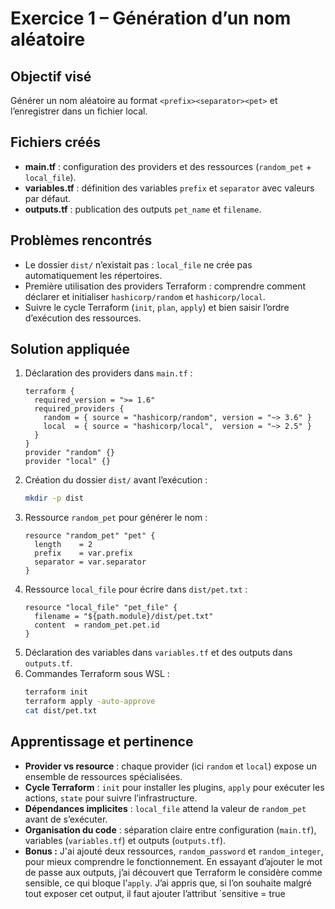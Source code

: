 # Exercice 1 – Génération d’un nom aléatoire

## Objectif visé
Générer un nom aléatoire au format `<prefix><separator><pet>` et l’enregistrer dans un fichier local.

## Fichiers créés
- **main.tf** : configuration des providers et des ressources (`random_pet` + `local_file`).
- **variables.tf** : définition des variables `prefix` et `separator` avec valeurs par défaut.
- **outputs.tf** : publication des outputs `pet_name` et `filename`.

## Problèmes rencontrés
- Le dossier `dist/` n’existait pas : `local_file` ne crée pas automatiquement les répertoires.
- Première utilisation des providers Terraform : comprendre comment déclarer et initialiser `hashicorp/random` et `hashicorp/local`.
- Suivre le cycle Terraform (`init`, `plan`, `apply`) et bien saisir l’ordre d’exécution des ressources.

## Solution appliquée
1. Déclaration des providers dans `main.tf` :
   ```hcl
   terraform {
     required_version = ">= 1.6"
     required_providers {
       random = { source = "hashicorp/random", version = "~> 3.6" }
       local  = { source = "hashicorp/local",  version = "~> 2.5" }
     }
   }
   provider "random" {}
   provider "local" {}
   ```
2. Création du dossier `dist/` avant l’exécution :  
   ```bash
   mkdir -p dist
   ```
3. Ressource `random_pet` pour générer le nom :
   ```hcl
   resource "random_pet" "pet" {
     length    = 2
     prefix    = var.prefix
     separator = var.separator
   }
   ```
4. Ressource `local_file` pour écrire dans `dist/pet.txt` :
   ```hcl
   resource "local_file" "pet_file" {
     filename = "${path.module}/dist/pet.txt"
     content  = random_pet.pet.id
   }
   ```
5. Déclaration des variables dans `variables.tf` et des outputs dans `outputs.tf`.
6. Commandes Terraform sous WSL :
   ```bash
   terraform init
   terraform apply -auto-approve
   cat dist/pet.txt
   ```

## Apprentissage et pertinence
- **Provider vs resource** : chaque provider (ici `random` et `local`) expose un ensemble de ressources spécialisées.
- **Cycle Terraform** : `init` pour installer les plugins, `apply` pour exécuter les actions, `state` pour suivre l’infrastructure.
- **Dépendances implicites** : `local_file` attend la valeur de `random_pet` avant de s’exécuter.
- **Organisation du code** : séparation claire entre configuration (`main.tf`), variables (`variables.tf`) et outputs (`outputs.tf`).
- **Bonus :** J'ai ajouté deux ressources, `random_password` et `random_integer`, pour mieux comprendre le fonctionnement. En essayant d’ajouter le mot de passe aux outputs, j’ai découvert que Terraform le considère comme sensible, ce qui bloque l’`apply`. J’ai appris que, si l’on souhaite malgré tout exposer cet output, il faut ajouter l’attribut `sensitive = true